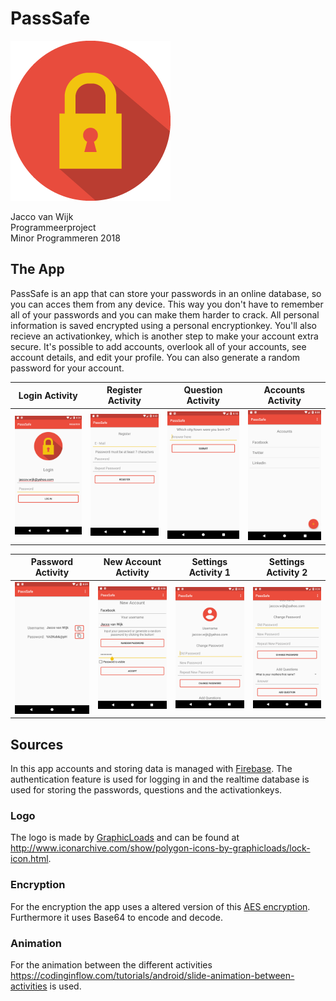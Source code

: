 # PassSafe

![](https://github.com/JaccovanWijk/PassSafe/blob/master/doc/lock_icon.png)

Jacco van Wijk  
Programmeerproject  
Minor Programmeren 2018  


## The App
PassSafe is an app that can store your passwords in an online database, so you can acces them from any device. This way you don't have to remember all of your passwords and you can make them harder to crack. All personal information is saved encrypted using a personal encryptionkey. You'll also recieve an activationkey, which is another step to make your account extra secure. It's possible to add accounts, overlook all of your accounts, see account details, and edit your profile. You can also generate a random password for your account. 

Login Activity            |  Register Activity       |   Question Activity    |   Accounts Activity  |
:------------------------:|:------------------------:|:----------------------:|:--------------------:|
![](https://github.com/JaccovanWijk/PassSafe/blob/master/doc/LoginActivity.png)  |  ![](https://github.com/JaccovanWijk/PassSafe/blob/master/doc/RegisterActivity.png)  |![](https://github.com/JaccovanWijk/PassSafe/blob/master/doc/QuestionActivity.png)  |![](https://github.com/JaccovanWijk/PassSafe/blob/master/doc/AccountsActivity.png)  |

Password Activity         |  New Account Activity    |   Settings Activity 1  |  Settings Activity 2 |
:------------------------:|:------------------------:|:----------------------:|:--------------------:|
![](https://github.com/JaccovanWijk/PassSafe/blob/master/doc/PasswordActivity.png)  |  ![](https://github.com/JaccovanWijk/PassSafe/blob/master/doc/NewAccountActivity.png)  |![](https://github.com/JaccovanWijk/PassSafe/blob/master/doc/SettingsActivity1.png)  |![](https://github.com/JaccovanWijk/PassSafe/blob/master/doc/SettingsActivity2.png)  |
  
## Sources
In this app accounts and storing data is managed with [Firebase](firebase.google.com). The authentication feature is used for logging in and the realtime database is used for storing the passwords, questions and the activationkeys. 

### Logo
The logo is made by [GraphicLoads](http://www.iconarchive.com/artist/graphicloads.html) and can be found at http://www.iconarchive.com/show/polygon-icons-by-graphicloads/lock-icon.html.

### Encryption
For the encryption the app uses a altered version of this [AES encryption](https://aesencryption.net/). Furthermore it uses Base64 to encode and decode.  

### Animation
For the animation between the different activities https://codinginflow.com/tutorials/android/slide-animation-between-activities is used.
